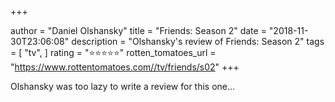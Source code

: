 +++

author = "Daniel Olshansky"
title = "Friends: Season 2"
date = "2018-11-30T23:06:08"
description = "Olshansky's review of Friends: Season 2"
tags = [
    "tv",
]
rating = "⭐⭐⭐⭐⭐"
rotten_tomatoes_url = "https://www.rottentomatoes.com//tv/friends/s02"
+++

Olshansky was too lazy to write a review for this one...

